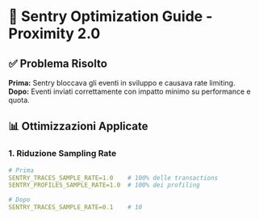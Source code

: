 # 🚀 Sentry Optimization Guide - Proximity 2.0

## ✅ Problema Risolto

**Prima:** Sentry bloccava gli eventi in sviluppo e causava rate limiting.  
**Dopo:** Eventi inviati correttamente con impatto minimo su performance e quota.

## 📊 Ottimizzazioni Applicate

### 1. Riduzione Sampling Rate

```yaml
# Prima
SENTRY_TRACES_SAMPLE_RATE=1.0    # 100% delle transactions
SENTRY_PROFILES_SAMPLE_RATE=1.0  # 100% dei profiling

# Dopo
SENTRY_TRACES_SAMPLE_RATE=0.1    # 10